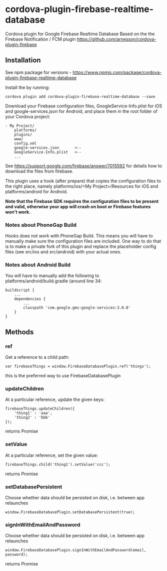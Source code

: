 # cordova-plugin-firebase-realtime-database
Cordova plugin for Google Firebase Realtime Database
Based on the the Firebase Notification / FCM plugin https://github.com/arnesson/cordova-plugin-firebase

## Installation
See npm package for versions - https://www.npmjs.com/package/cordova-plugin-firebase-realtime-database

Install the by running:
```
cordova plugin add cordova-plugin-firebase-realtime-database --save
```
Download your Firebase configuration files, GoogleService-Info.plist for iOS and google-services.json for Android, and place them in the root folder of your Cordova project:

```
- My Project/
    platforms/
    plugins/
    www/
    config.xml
    google-services.json       <--
    GoogleService-Info.plist   <--
    ...
```

See https://support.google.com/firebase/answer/7015592 for details how to download the files from firebase.

This plugin uses a hook (after prepare) that copies the configuration files to the right place, namely platforms/ios/\<My Project\>/Resources for iOS and platforms/android for Android.

**Note that the Firebase SDK requires the configuration files to be present and valid, otherwise your app will crash on boot or Firebase features won't work.**

### Notes about PhoneGap Build

Hooks does not work with PhoneGap Build. This means you will have to manually make sure the configuration files are included. One way to do that is to make a private fork of this plugin and replace the placeholder config files (see src/ios and src/android) with your actual ones.

### Notes about Android Build

You will have to manually add the following to platforms/android/build.gradle (around line 34:
```
buildscript {
	...
	dependencies { 
		...
		classpath 'com.google.gms:google-services:3.0.0'
	}
}
````

## Methods

### ref

Get a reference to a child path:
```
var firebaseThings = window.FirebaseDatabasePlugin.ref('things');
```
this is the preferred way to use FirebaseDatabasePlugin

### updateChildren

At a particular reference, update the given keys:
```
firebaseThings.updateChildren({
    'thing1' : 'aaa',
    'thing2' : 'bbb'
});
```
returns Promise

### setValue

At a particular reference, set the given value:
```
firebaseThings.child('thing1').setValue('ccc');
```
returns Promise

### setDatabasePersistent

Choose whether data should be persisted on disk, i.e. between app relaunches
```
window.FirebaseDatabasePlugin.setDatabasePersistent(true);
```

### signInWithEmailAndPassword

Choose whether data should be persisted on disk, i.e. between app relaunches
```
window.FirebaseDatabasePlugin.signInWithEmailAndPassword(email, password);
```
returns Promise
